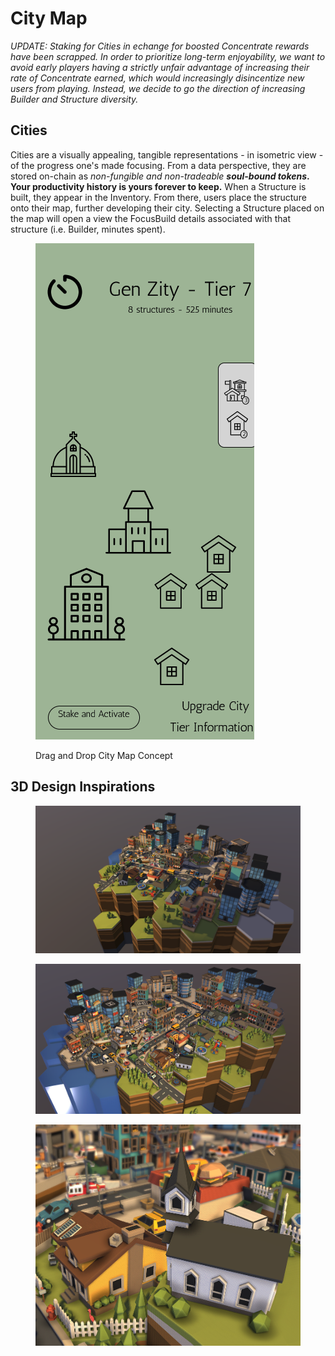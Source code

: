 # City Map

_UPDATE: Staking for Cities in echange for boosted Concentrate rewards have been scrapped. In order to prioritize long-term enjoyability, we want to avoid early players having a strictly unfair advantage of increasing their rate of Concentrate earned, which would increasingly disincentize new users from playing. Instead, we decide to go the direction of increasing Builder and Structure diversity._

## Cities

Cities are a visually appealing, tangible representations - in isometric view - of the progress one's made focusing. From a data perspective, they are stored on-chain as _non-fungible and non-tradeable **soul-bound tokens**_**. Your productivity history is yours forever to keep.** When a Structure is built, they appear in the Inventory. From there, users place the structure onto their map, further developing their city. Selecting a Structure placed on the map will open a view the FocusBuild details associated with that structure (i.e. Builder, minutes spent).

<figure><img src="../.gitbook/assets/Screen Shot 2022-10-12 at 2.34.43 PM.png" alt=""><figcaption><p>Drag and Drop City Map Concept</p></figcaption></figure>

## 3D Design Inspirations&#x20;

<figure><img src="../.gitbook/assets/Screen Shot 2022-10-31 at 2.53.22 PM.png" alt=""><figcaption></figcaption></figure>

<figure><img src="../.gitbook/assets/image (2).png" alt=""><figcaption></figcaption></figure>

<figure><img src="../.gitbook/assets/image.png" alt=""><figcaption></figcaption></figure>
